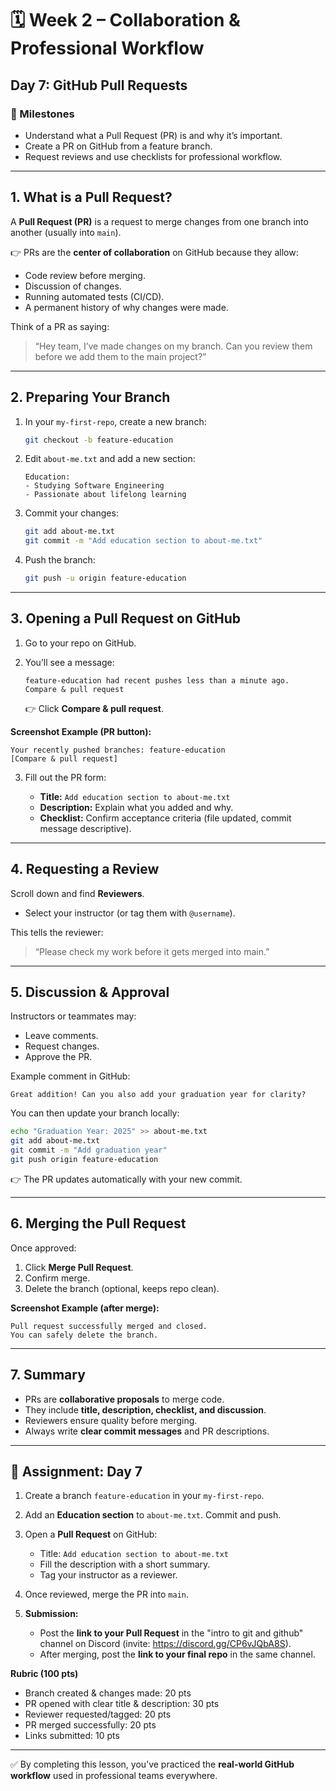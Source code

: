 # 🗓 Week 2 – Collaboration & Professional Workflow

## Day 7: GitHub Pull Requests

### 🎯 Milestones

* Understand what a Pull Request (PR) is and why it’s important.
* Create a PR on GitHub from a feature branch.
* Request reviews and use checklists for professional workflow.

---

## 1. What is a Pull Request?

A **Pull Request (PR)** is a request to merge changes from one branch into another (usually into `main`).

👉 PRs are the **center of collaboration** on GitHub because they allow:

* Code review before merging.
* Discussion of changes.
* Running automated tests (CI/CD).
* A permanent history of why changes were made.

Think of a PR as saying:

> “Hey team, I’ve made changes on my branch. Can you review them before we add them to the main project?”

---

## 2. Preparing Your Branch

1. In your `my-first-repo`, create a new branch:

   ```bash
   git checkout -b feature-education
   ```
2. Edit `about-me.txt` and add a new section:

   ```
   Education:
   - Studying Software Engineering
   - Passionate about lifelong learning
   ```
3. Commit your changes:

   ```bash
   git add about-me.txt
   git commit -m "Add education section to about-me.txt"
   ```
4. Push the branch:

   ```bash
   git push -u origin feature-education
   ```

---

## 3. Opening a Pull Request on GitHub

1. Go to your repo on GitHub.
2. You’ll see a message:

   ```
   feature-education had recent pushes less than a minute ago. 
   Compare & pull request
   ```

   👉 Click **Compare & pull request**.

**Screenshot Example (PR button):**

```
Your recently pushed branches: feature-education
[Compare & pull request]
```

3. Fill out the PR form:

   * **Title:** `Add education section to about-me.txt`
   * **Description:** Explain what you added and why.
   * **Checklist:** Confirm acceptance criteria (file updated, commit message descriptive).

---

## 4. Requesting a Review

Scroll down and find **Reviewers**.

* Select your instructor (or tag them with `@username`).

This tells the reviewer:

> “Please check my work before it gets merged into main.”

---

## 5. Discussion & Approval

Instructors or teammates may:

* Leave comments.
* Request changes.
* Approve the PR.

Example comment in GitHub:

```
Great addition! Can you also add your graduation year for clarity?
```

You can then update your branch locally:

```bash
echo "Graduation Year: 2025" >> about-me.txt
git add about-me.txt
git commit -m "Add graduation year"
git push origin feature-education
```

👉 The PR updates automatically with your new commit.

---

## 6. Merging the Pull Request

Once approved:

1. Click **Merge Pull Request**.
2. Confirm merge.
3. Delete the branch (optional, keeps repo clean).

**Screenshot Example (after merge):**

```
Pull request successfully merged and closed.
You can safely delete the branch.
```

---

## 7. Summary

* PRs are **collaborative proposals** to merge code.
* They include **title, description, checklist, and discussion**.
* Reviewers ensure quality before merging.
* Always write **clear commit messages** and PR descriptions.

---

## 📝 Assignment: Day 7

1. Create a branch `feature-education` in your `my-first-repo`.
2. Add an **Education section** to `about-me.txt`. Commit and push.
3. Open a **Pull Request** on GitHub:

   * Title: `Add education section to about-me.txt`
   * Fill the description with a short summary.
   * Tag your instructor as a reviewer.
4. Once reviewed, merge the PR into `main`.
5. **Submission:**

   * Post the **link to your Pull Request** in the "intro to git and github" channel on Discord (invite: https://discord.gg/CP6vJQbA8S).
   * After merging, post the **link to your final repo** in the same channel.

**Rubric (100 pts)**

* Branch created & changes made: 20 pts
* PR opened with clear title & description: 30 pts
* Reviewer requested/tagged: 20 pts
* PR merged successfully: 20 pts
* Links submitted: 10 pts

---

✅ By completing this lesson, you’ve practiced the **real-world GitHub workflow** used in professional teams everywhere.
